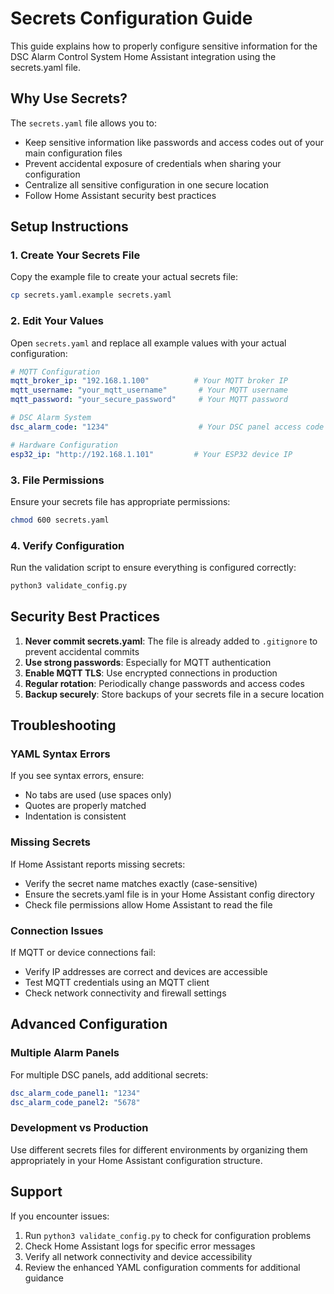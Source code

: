 # Secrets Configuration Guide

This guide explains how to properly configure sensitive information for the DSC Alarm Control System Home Assistant integration using the secrets.yaml file.

## Why Use Secrets?

The `secrets.yaml` file allows you to:
- Keep sensitive information like passwords and access codes out of your main configuration files
- Prevent accidental exposure of credentials when sharing your configuration
- Centralize all sensitive configuration in one secure location
- Follow Home Assistant security best practices

## Setup Instructions

### 1. Create Your Secrets File

Copy the example file to create your actual secrets file:
```bash
cp secrets.yaml.example secrets.yaml
```

### 2. Edit Your Values

Open `secrets.yaml` and replace all example values with your actual configuration:

```yaml
# MQTT Configuration
mqtt_broker_ip: "192.168.1.100"          # Your MQTT broker IP
mqtt_username: "your_mqtt_username"       # Your MQTT username  
mqtt_password: "your_secure_password"     # Your MQTT password

# DSC Alarm System
dsc_alarm_code: "1234"                    # Your DSC panel access code

# Hardware Configuration  
esp32_ip: "http://192.168.1.101"         # Your ESP32 device IP
```

### 3. File Permissions

Ensure your secrets file has appropriate permissions:
```bash
chmod 600 secrets.yaml
```

### 4. Verify Configuration

Run the validation script to ensure everything is configured correctly:
```bash
python3 validate_config.py
```

## Security Best Practices

1. **Never commit secrets.yaml**: The file is already added to `.gitignore` to prevent accidental commits
2. **Use strong passwords**: Especially for MQTT authentication
3. **Enable MQTT TLS**: Use encrypted connections in production
4. **Regular rotation**: Periodically change passwords and access codes
5. **Backup securely**: Store backups of your secrets file in a secure location

## Troubleshooting

### YAML Syntax Errors
If you see syntax errors, ensure:
- No tabs are used (use spaces only)
- Quotes are properly matched
- Indentation is consistent

### Missing Secrets
If Home Assistant reports missing secrets:
- Verify the secret name matches exactly (case-sensitive)
- Ensure the secrets.yaml file is in your Home Assistant config directory
- Check file permissions allow Home Assistant to read the file

### Connection Issues
If MQTT or device connections fail:
- Verify IP addresses are correct and devices are accessible
- Test MQTT credentials using an MQTT client
- Check network connectivity and firewall settings

## Advanced Configuration

### Multiple Alarm Panels
For multiple DSC panels, add additional secrets:
```yaml
dsc_alarm_code_panel1: "1234"
dsc_alarm_code_panel2: "5678"
```

### Development vs Production
Use different secrets files for different environments by organizing them appropriately in your Home Assistant configuration structure.

## Support

If you encounter issues:
1. Run `python3 validate_config.py` to check for configuration problems
2. Check Home Assistant logs for specific error messages
3. Verify all network connectivity and device accessibility
4. Review the enhanced YAML configuration comments for additional guidance